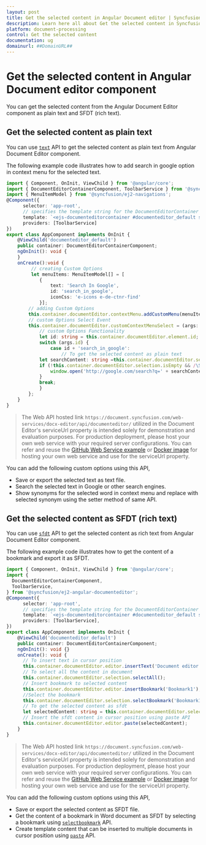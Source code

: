 ```yaml
---
layout: post
title: Get the selected content in Angular Document editor | Syncfusion
description: Learn here all about Get the selected content in Syncfusion Angular Document editor component of Syncfusion Essential JS 2 and more.
platform: document-processing
control: Get the selected content 
documentation: ug
domainurl: ##DomainURL##
---
```


# Get the selected content in Angular Document editor component

You can get the selected content from the Angular Document Editor component as plain text and SFDT (rich text).

## Get the selected content as plain text

You can use [`text`](https://ej2.syncfusion.com/angular/documentation/api/document-editor/selection#text-code-classlanguage-textstringcode) API to get the selected content as plain text from Angular Document Editor component.

The following example code illustrates how to add search in google option in context menu for the selected text.

```typescript
import { Component, OnInit, ViewChild } from '@angular/core';
import { DocumentEditorContainerComponent, ToolbarService } from '@syncfusion/ej2-angular-documenteditor';
import { MenuItemModel } from '@syncfusion/ej2-navigations';
@Component({
      selector: 'app-root',
      // specifies the template string for the DocumentEditorContainer component
      template: `<ejs-documenteditorcontainer #documenteditor_default serviceUrl="https://document.syncfusion.com/web-services/docx-editor/api/documenteditor/" height="600px" style="display:block" [enableToolbar]=true (created)="onCreate()"> </ejs-documenteditorcontainer>`,
      providers: [ToolbarService]
})
export class AppComponent implements OnInit {
    @ViewChild('documenteditor_default')
    public container: DocumentEditorContainerComponent;
    ngOnInit(): void {
    }
    onCreate():void {
         // creating Custom Options
         let menuItems: MenuItemModel[] = [
            {
                text: 'Search In Google',
                id: 'search_in_google',
                iconCss: 'e-icons e-de-ctnr-find'
            }];
        // adding Custom Options
        this.container.documentEditor.contextMenu.addCustomMenu(menuItems, false);
        // custom Options Select Event
        this.container.documentEditor.customContextMenuSelect = (args: any): void => {
            // custom Options Functionality
            let id: string = this.container.documentEditor.element.id;
            switch (args.id) {
                case id + 'search_in_google':
                    // To get the selected content as plain text
            let searchContent: string =this.container.documentEditor.selection.text;
            if (!this.container.documentEditor.selection.isEmpty && /\S/.test(searchContent)) {
                window.open('http://google.com/search?q=' + searchContent);
            }
            break;
            }
        };
    }
}
```

> The Web API hosted link `https://document.syncfusion.com/web-services/docx-editor/api/documenteditor/` utilized in the Document Editor's serviceUrl property is intended solely for demonstration and evaluation purposes. For production deployment, please host your own web service with your required server configurations. You can refer and reuse the [GitHub Web Service example](https://github.com/SyncfusionExamples/EJ2-DocumentEditor-WebServices) or [Docker image](https://hub.docker.com/r/syncfusion/word-processor-server) for hosting your own web service and use for the serviceUrl property.

You can add the following custom options using this API,

* Save or export the selected text as text file.
* Search the selected text in Google or other search engines.
* Show synonyms for the selected word in context menu and replace with selected synonym using the setter method of same API.

## Get the selected content as SFDT (rich text)

You can use [`sfdt`](https://ej2.syncfusion.com/angular/documentation/api/document-editor/selection#sfdt-code-classlanguage-textstringcode) API to get the selected content as rich text from Angular Document Editor component.

The following example code illustrates how to get the content of a bookmark and export it as SFDT.

```typescript
import { Component, OnInit, ViewChild } from '@angular/core';
import {
  DocumentEditorContainerComponent,
  ToolbarService,
} from '@syncfusion/ej2-angular-documenteditor';
@Component({
      selector: 'app-root',
      // specifies the template string for the DocumentEditorContainer component
      template: `<ejs-documenteditorcontainer #documenteditor_default serviceUrl="https://document.syncfusion.com/web-services/docx-editor/api/documenteditor/" height="600px" style="display:block" [enableToolbar]=true (created)="onCreate()"> </ejs-documenteditorcontainer>`,
      providers: [ToolbarService],
})
export class AppComponent implements OnInit {
    @ViewChild('documenteditor_default')
    public container: DocumentEditorContainerComponent;
    ngOnInit(): void {}
    onCreate(): void {
      // To insert text in cursor position
      this.container.documentEditor.editor.insertText('Document editor');
      // To select all the content in document
      this.container.documentEditor.selection.selectAll();
      // Insert bookmark to selected content
      this.container.documentEditor.editor.insertBookmark('Bookmark1');
      //Select the bookmark
      this.container.documentEditor.selection.selectBookmark('Bookmark1');
      // To get the selected content as sfdt
      let selectedContent: string = this.container.documentEditor.selection.sfdt;
      // Insert the sfdt content in cursor position using paste API
      this.container.documentEditor.editor.paste(selectedContent);
    }
}
```

> The Web API hosted link `https://document.syncfusion.com/web-services/docx-editor/api/documenteditor/` utilized in the Document Editor's serviceUrl property is intended solely for demonstration and evaluation purposes. For production deployment, please host your own web service with your required server configurations. You can refer and reuse the [GitHub Web Service example](https://github.com/SyncfusionExamples/EJ2-DocumentEditor-WebServices) or [Docker image](https://hub.docker.com/r/syncfusion/word-processor-server) for hosting your own web service and use for the serviceUrl property.

You can add the following custom options using this API,

* Save or export the selected content as SFDT file.
* Get the content of a bookmark in Word document as SFDT by selecting a bookmark using [`selectbookmark`](https://ej2.syncfusion.com/angular/documentation/api/document-editor/selection#selectbookmark) API.
* Create template content that can be inserted to multiple documents in cursor position using [`paste`](https://ej2.syncfusion.com/angular/documentation/api/document-editor/editor#paste) API.